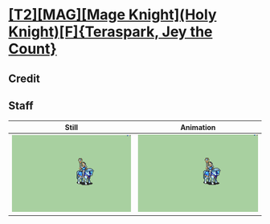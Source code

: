 # [\[T2\]\[MAG\]\[Mage Knight\]\(Holy Knight\)\[F\]{Teraspark, Jey the Count}](../)

## Credit


	
## Staff

| Still | Animation |
| :---: | :-------: |
| ![Staff still](./Staff_000.png) | ![Staff animation](./Staff.gif) |
